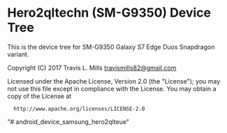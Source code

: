 # Hero2qltechn (SM-G9350) Device Tree

This is the device tree for SM-G9350 Galaxy S7 Edge Duos Snapdragon variant.


Copyright (C) 2017 Travis L. Mills <travismills82@gmail.com>

 Licensed under the Apache License, Version 2.0 (the "License");
 you may not use this file except in compliance with the License.
 You may obtain a copy of the License at

      http://www.apache.org/licenses/LICENSE-2.0
"# android_device_samsung_hero2qlteue" 
